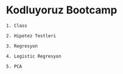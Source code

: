 # Kodluyoruz Bootcamp 

```
1. Class 
```

```
2. Hipotez Testleri 
```

```
3. Regresyon 
```

```
4. Logistic Regresyon
```

```
5. PCA
```
